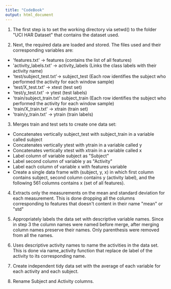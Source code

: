 ```yaml
---
title: "CodeBook"
output: html_document
---
```


1. The first step is to set the working directory via setwd() to the folder "UCI HAR Dataset" that contains the dataset used.

2. Next, the required data are loaded and stored. The files used and their corresponding variables are:

  - 'features.txt' -> features (contains the list of all features) 
  - 'activity\_labels.txt' -> activity\_labels (Links the class labels with their activity name)
  - 'test/subject\_test.txt'-> subject\_test (Each row identifies the subject who performed the activity for each window sample)
  - 'test/X_test.txt' -> xtest (test set)
  - 'test/y_test.txt' -> ytest (test labels)
  - 'train/subject\_train.txt' subject\_train (Each row identifies the subject who performed the activity for each window sample)
  - 'train/X_train.txt' -> xtrain (train set)
  - 'train/y_train.txt' -> ytrain (train labels)
  

3. Merges train and test sets to create one data set:
  * Concatenates vertically subject\_test with subject_train in a variable called subject
  * Concatenates vertically ytest with ytrain in a variable called y
  * Concatenates vertically xtest with xtrain in a variable called x
  * Label column of variable subject as "Subject"
  * Label second column of variable y as "Activity"
  * Label each column of variable x with features variable
  * Create a single data frame with (subject, y, x) in which first column contains subject, second column contains y (activity label), and the following 561 columns contains x (set of all features).
  
4. Extracts only the measurements on the mean and standard deviation for each measurement. This is done dropping 
all the columns corresponding to features that doesn't content in their name "mean" or "std"

5. Appropriately labels the data set with descriptive variable names. Since in step 3 the column names were named before merge, after merging column names preserve their names. Only parenthesis were removed from all the names.

6. Uses descriptive activity names to name the activities in the data set. This is done via name_activity function that replace de label of the activity to its corresponding name.

7. Create independent tidy data set with the average of each variable for each activity and each subject. 

8. Rename Subject and Activity columns.
  
